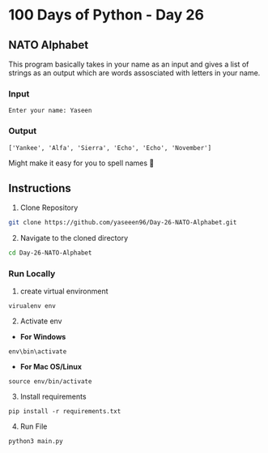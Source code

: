 # 100 Days of Python - Day 26

## NATO Alphabet
This program basically takes in your name as an input and gives a list of strings as an output which are words assosciated with letters in your name.

### Input
```
Enter your name: Yaseen
```

### Output
```
['Yankee', 'Alfa', 'Sierra', 'Echo', 'Echo', 'November']
```

Might make it easy for you to spell names :boy:

## Instructions
1. Clone Repository
``` bash
git clone https://github.com/yaseeen96/Day-26-NATO-Alphabet.git
```
2. Navigate to the cloned directory
``` bash
cd Day-26-NATO-Alphabet
```

### Run Locally
1. create virtual environment
```
virualenv env
```
2. Activate env
- **For Windows**
``` 
env\bin\activate
```
- **For Mac OS/Linux**
```
source env/bin/activate
```
3. Install requirements
```
pip install -r requirements.txt
```

4. Run File
``` bash
python3 main.py
```